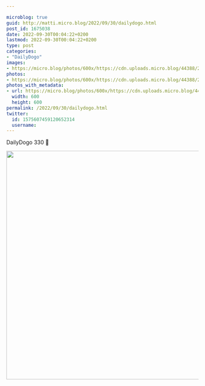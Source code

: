 ```yaml
---

microblog: true
guid: http://matti.micro.blog/2022/09/30/dailydogo.html
post_id: 1675038
date: 2022-09-30T00:04:22+0200
lastmod: 2022-09-30T00:04:22+0200
type: post
categories:
- "DailyDogo"
images:
- https://micro.blog/photos/600x/https://cdn.uploads.micro.blog/44388/2022/56f7337f75.jpg
photos:
- https://micro.blog/photos/600x/https://cdn.uploads.micro.blog/44388/2022/56f7337f75.jpg
photos_with_metadata:
- url: https://micro.blog/photos/600x/https://cdn.uploads.micro.blog/44388/2022/56f7337f75.jpg
  width: 600
  height: 600
permalink: /2022/09/30/dailydogo.html
twitter:
  id: 1575607459120652314
  username:
---
```

DailyDogo 330 🐶

<img src="https://micro.blog/photos/600x/https://blog.martin-haehnel.de/uploads/2022/56f7337f75.jpg" width="600" height="600" alt="" />
